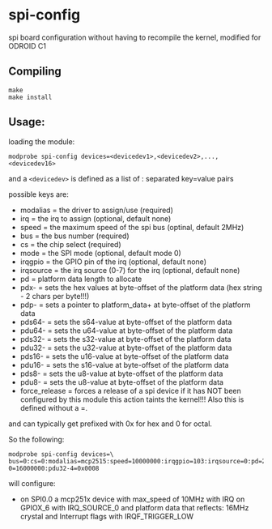 spi-config
==========

spi board configuration without having to recompile the kernel, modified for ODROID C1

Compiling
---------
```
make
make install
```

Usage:
------
loading the module:

```modprobe spi-config devices=<devicedev1>,<devicedev2>,...,<devicedev16>```

and a ```<devicedev>``` is defined as a list of : separated key=value pairs

possible keys are:
* modalias = the driver to assign/use (required)
* irq = the irq to assign (optional, default none)
* speed = the maximum speed of the spi bus (optinal, default 2MHz)
* bus = the bus number (required)
* cs = the chip select (required)
* mode = the SPI mode (optional, default mode 0)
* irqgpio = the GPIO pin of the irq (optional, default none)
* irqsource = the irq source (0-7) for the irq (optional, default none)
* pd = platform data length to allocate
* pdx-<offset> = sets the hex values at byte-offset <offset> of the platform data (hex string - 2 chars per byte!!!)
* pdp-<offset> = sets a pointer to platform_data+<value> at byte-offset <offset> of the platform data 
* pds64-<offset> = sets the s64-value at byte-offset <offset> of the platform data 
* pdu64-<offset> = sets the u64-value at byte-offset <offset> of the platform data 
* pds32-<offset> = sets the s32-value at byte-offset <offset> of the platform data 
* pdu32-<offset> = sets the u32-value at byte-offset <offset> of the platform data 
* pds16-<offset> = sets the u16-value at byte-offset <offset> of the platform data 
* pdu16-<offset> = sets the s16-value at byte-offset <offset> of the platform data 
* pds8-<offset> = sets the u8-value at byte-offset <offset> of the platform data 
* pdu8-<offset> = sets the u8-value at byte-offset <offset> of the platform data 
* force_release = forces a release of a spi device if it has NOT been configured by this module 
  this action taints the kernel!!! Also this is defined without a =<value>.

<value> and <offset> can typically get prefixed with 0x for hex and 0 for octal.

So the following:

```
modprobe spi-config devices=\
bus=0:cs=0:modalias=mcp2515:speed=10000000:irqgpio=103:irqsource=0:pd=20:pdu32-0=16000000:pdu32-4=0x0008
```

will configure:
* on SPI0.0 a mcp251x device with max_speed of 10MHz with IRQ on GPIOX_6 with IRQ_SOURCE_0 and platform data that reflects: 16MHz crystal and Interrupt flags with IRQF_TRIGGER_LOW
